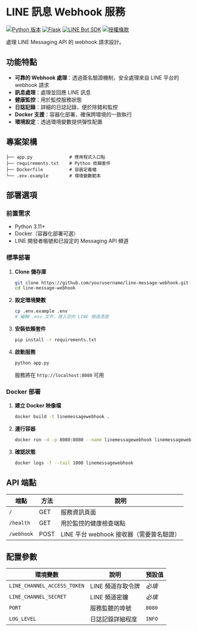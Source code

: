 # LINE 訊息 Webhook 服務

[![Python 版本](https://img.shields.io/badge/python-3.11+-blue.svg)](https://www.python.org/downloads/)
[![Flask](https://img.shields.io/badge/Flask-2.3.3-brightgreen.svg)](https://flask.palletsprojects.com/)
[![LINE Bot SDK](https://img.shields.io/badge/LINE%20Bot%20SDK-3.5.0-00C300.svg)](https://github.com/line/line-bot-sdk-python)
[![授權條款](https://img.shields.io/badge/license-MIT-yellow.svg)](LICENSE)

處理 LINE Messaging API 的 webhook 請求設計。

## 功能特點

- **可靠的 Webhook 處理**：透過簽名驗證機制，安全處理來自 LINE 平台的 webhook 請求
- **訊息處理**：處理並回應 LINE 訊息
- **健康監控**：用於監控服務狀態
- **日誌記錄**：詳細的日誌記錄，便於除錯和監控
- **Docker 支援**：容器化部署，確保跨環境的一致執行
- **環境設定**：透過環境變數提供彈性配置

## 專案架構

```
├── app.py              # 應用程式入口點
├── requirements.txt    # Python 依賴套件
├── Dockerfile          # 容器定義檔
└── .env.example        # 環境變數範本
```

## 部署選項

### 前置需求

- Python 3.11+
- Docker（容器化部署可選）
- LINE 開發者帳號和已設定的 Messaging API 頻道

### 標準部署

1. **Clone 儲存庫**

   ```bash
   git clone https://github.com/yourusername/line-message-webhook.git
   cd line-message-webhook
   ```

2. **設定環境變數**

   ```bash
   cp .env.example .env
   # 編輯 .env 文件，填入您的 LINE 頻道憑證
   ```

3. **安裝依賴套件**

   ```bash
   pip install -r requirements.txt
   ```

4. **啟動服務**
   ```bash
   python app.py
   ```
   服務將在 `http://localhost:8080` 可用

### Docker 部署

1. **建立 Docker 映像檔**

   ```bash
   docker build -t linemessagewebhook .
   ```

2. **運行容器**

   ```bash
   docker run -d -p 8080:8080 --name linemessagewebhook linemessagewebhook
   ```

3. **確認狀態**
   ```bash
   docker logs -f --tail 1000 linemessagewebhook
   ```

## API 端點

| 端點       | 方法 | 說明                                     |
| ---------- | ---- | ---------------------------------------- |
| `/`        | GET  | 服務資訊頁面                             |
| `/health`  | GET  | 用於監控的健康檢查端點                   |
| `/webhook` | POST | LINE 平台 webhook 接收器（需要簽名驗證） |

## 配置參數

| 環境變數                    | 說明              | 預設值 |
| --------------------------- | ----------------- | ------ |
| `LINE_CHANNEL_ACCESS_TOKEN` | LINE 頻道存取令牌 | _必填_ |
| `LINE_CHANNEL_SECRET`       | LINE 頻道密鑰     | _必填_ |
| `PORT`                      | 服務監聽的埠號    | `8080` |
| `LOG_LEVEL`                 | 日誌記錄詳細程度  | `INFO` |
